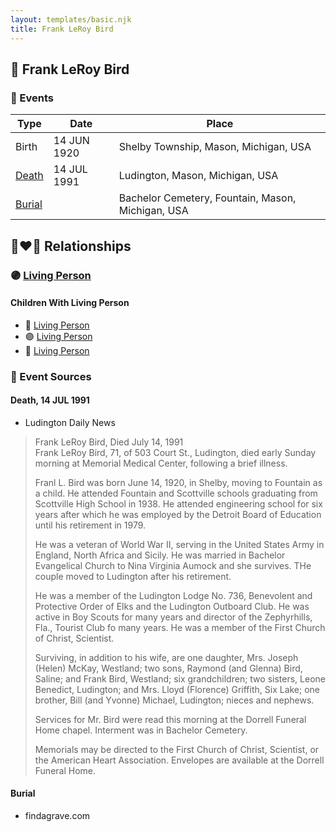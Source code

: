 ```yaml
---
layout: templates/basic.njk
title: Frank LeRoy Bird
---
```

## 🔵 Frank LeRoy Bird

### 📆 Events

Type | Date | Place
------ | ------ | ------
Birth | 14 JUN 1920 | Shelby Township, Mason, Michigan, USA
[Death](#event-7f107cad-1e06-4bf5-88e0-8f04b5513ad8) | 14 JUL 1991 | Ludington, Mason, Michigan, USA
[Burial](#event-4921cd25-e4f9-46a3-b1b2-366e538b928c) |  | Bachelor Cemetery, Fountain, Mason, Michigan, USA

## 👩‍❤️‍👨 Relationships

### 🟣 [Living Person](/people/7/73724053)

#### Children With Living Person
* 🔵 [Living Person](/people/2/25276319)
* 🟣 [Living Person](/people/3/30955691)
* 🔵 [Living Person](/people/4/49155092)
### 📰 Event Sources

#### <a id="event-7f107cad-1e06-4bf5-88e0-8f04b5513ad8"></a> Death, 14 JUL 1991
* Ludington Daily News
>   
  > Frank LeRoy Bird, Died July 14, 1991  
  > Frank LeRoy Bird, 71, of 503 Court St., Ludington, died early Sunday morning at Memorial Medical Center, following a brief illness.  
  >   
  > Franl L. Bird was born June 14, 1920, in Shelby, moving to Fountain as a child. He attended Fountain and Scottville schools graduating from Scottville High School in 1938. He attended engineering school for six years after which he was employed by the Detroit Board of Education until his retirement in 1979.  
  >   
  > He was a veteran of World War II, serving in the United States Army in England, North Africa and Sicily. He was married in Bachelor Evangelical Church to Nina Virginia Aumock and she survives. THe couple moved to Ludington after his retirement.  
  >   
  > He was a member of the Ludington Lodge No. 736, Benevolent and Protective Order of Elks and the Ludington Outboard Club. He was active in Boy Scouts for many years and director of the Zephyrhills, Fla., Tourist Club fo many years. He was a member of the First Church of Christ, Scientist.  
  >   
  > Surviving, in addition to his wife, are one daughter, Mrs. Joseph (Helen) McKay, Westland; two sons, Raymond (and Glenna) Bird, Saline; and Frank Bird, Westland; six grandchildren; two sisters, Leone Benedict, Ludington; and Mrs. Lloyd (Florence) Griffith, Six Lake; one brother, Bill (and Yvonne) Michael, Ludington; nieces and nephews.  
  >   
  > Services for Mr. Bird were read this morning at the Dorrell Funeral Home chapel. Interment was in Bachelor Cemetery.  
  >   
  > Memorials may be directed to the First Church of Christ, Scientist, or the American Heart Association. Envelopes are available at the Dorrell Funeral Home.

#### <a id="event-4921cd25-e4f9-46a3-b1b2-366e538b928c"></a> Burial
* findagrave.com
